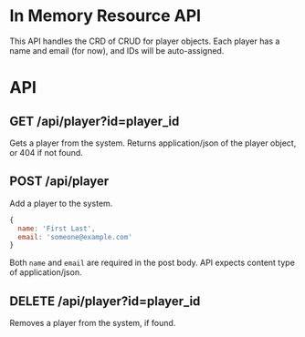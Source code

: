 # In Memory Resource API

This API handles the CRD of CRUD for player objects. Each player has a name and email (for now), and IDs will be auto-assigned.

# API

## GET /api/player?id=player_id
Gets a player from the system. Returns application/json of the player object, or 404 if not found.

## POST /api/player
Add a player to the system.
```js
{
  name: 'First Last',
  email: 'someone@example.com'
}
```
Both `name` and `email` are required in the post body. API expects content type of application/json.

## DELETE /api/player?id=player_id
Removes a player from the system, if found.
